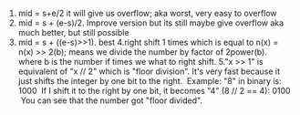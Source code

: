 1. mid = s+e/2 it will give us overflow; aka worst, very easy to overflow
2. mid = s + (e-s)/2. Improve version but its still maybe give overflow aka much better, but still possible
3. mid = s + ((e-s)>>1). best
4.right shift 1 times which is equal to n(x) = n(x) >> 2(b); means we divide the number by factor of 2power(b). where b is the number if times we what to right shift.
5."x >> 1" is equivalent of "x // 2" which is "floor division". It's very fast because it just shifts the integer by one bit to the right.
​
Example:
"8" in binary is:
1000
​
If I shift it to the right by one bit, it becomes "4" (8 // 2 == 4):
0100
​
You can see that the number got "floor divided".
​
​